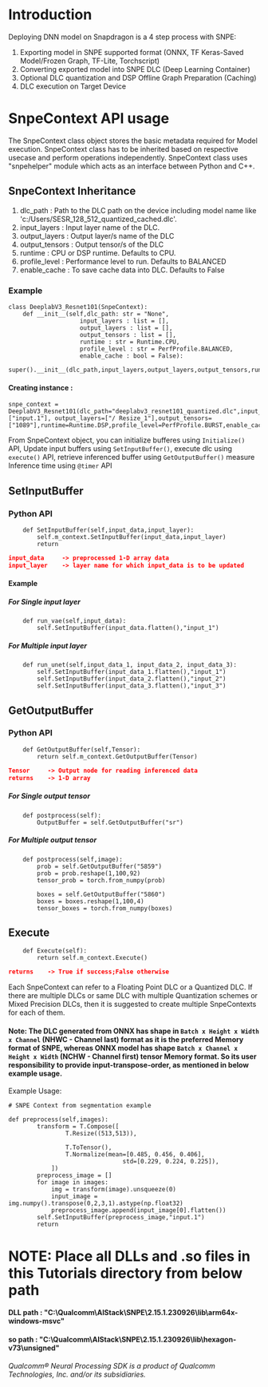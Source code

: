 # Introduction
Deploying DNN model on Snapdragon is a 4 step process with SNPE:
1. Exporting model in SNPE supported format (ONNX, TF Keras-Saved Model/Frozen Graph, TF-Lite, Torchscript)
2. Converting exported model into SNPE DLC (Deep Learning Container)
3. Optional DLC quantization and DSP Offline Graph Preparation (Caching)
4. DLC execution on Target Device

# SnpeContext API usage

The SnpeContext class object stores the basic metadata required for Model execution. SnpeContext class has to be inherited based on respective usecase and perform operations independently. SnpeContext class uses "snpehelper" module which acts as an interface between Python and C++.

## SnpeContext Inheritance
1. dlc_path : Path to the DLC path on the device including model name like 'c:/Users/SESR_128_512_quantized_cached.dlc'.
2. input_layers : Input layer name of the DLC. 
3. output_layers : Output layer/s name of the DLC
4. output_tensors : Output tensor/s of the DLC
5. runtime : CPU or DSP runtime. Defaults to CPU.
6. profile_level : Performance level to run. Defaults to BALANCED
7. enable_cache : To save cache data into DLC. Defaults to False

### Example
```
class DeeplabV3_Resnet101(SnpeContext):
    def __init__(self,dlc_path: str = "None",
                    input_layers : list = [],
                    output_layers : list = [],
                    output_tensors : list = [],
                    runtime : str = Runtime.CPU,
                    profile_level : str = PerfProfile.BALANCED,
                    enable_cache : bool = False):
        super().__init__(dlc_path,input_layers,output_layers,output_tensors,runtime,profile_level,enable_cache)
```

#### Creating instance :
```
snpe_context = DeeplabV3_Resnet101(dlc_path="deeplabv3_resnet101_quantized.dlc",input_layers=["input.1"], output_layers=["/ Resize_1"],output_tensors=["1089"],runtime=Runtime.DSP,profile_level=PerfProfile.BURST,enable_cache=False)                              
```

From SnpeContext object, you can initialize bufferes using `Initialize()` API, Update input buffers using `SetInputBuffer()`, execute dlc using `execute()` API, retrieve inferenced buffer using `GetOutputBuffer()` measure Inference time using `@timer` API

## SetInputBuffer

### Python API
```
    def SetInputBuffer(self,input_data,input_layer):
        self.m_context.SetInputBuffer(input_data,input_layer)
        return
```
```json
input_data     -> preprocessed 1-D array data 
input_layer    -> layer name for which input_data is to be updated
```

#### Example
##### For Single input layer
```
    def run_vae(self,input_data):
        self.SetInputBuffer(input_data.flatten(),"input_1")
```

##### For Multiple input layer
```
    def run_unet(self,input_data_1, input_data_2, input_data_3):
        self.SetInputBuffer(input_data_1.flatten(),"input_1")
        self.SetInputBuffer(input_data_2.flatten(),"input_2")
        self.SetInputBuffer(input_data_3.flatten(),"input_3")
```
## GetOutputBuffer

### Python API
```
    def GetOutputBuffer(self,Tensor):
        return self.m_context.GetOutputBuffer(Tensor)
```
```json
Tensor     -> Output node for reading inferenced data 
returns    -> 1-D array 
```
##### For Single output tensor
```
    def postprocess(self):
        OutputBuffer = self.GetOutputBuffer("sr") 
```

##### For Multiple output tensor
```
    def postprocess(self,image):
        prob = self.GetOutputBuffer("5859")
        prob = prob.reshape(1,100,92)
        tensor_prob = torch.from_numpy(prob)
        
        boxes = self.GetOutputBuffer("5860")
        boxes = boxes.reshape(1,100,4)
        tensor_boxes = torch.from_numpy(boxes)
```

## Execute
```
    def Execute(self):
        return self.m_context.Execute()
```
```json
returns    -> True if success;False otherwise
```

Each SnpeContext can refer to a Floating Point DLC or a Quantized DLC.
If there are multiple DLCs or same DLC with multiple Quantization schemes or Mixed Precision DLCs, then it is suggested to create multiple SnpeContexts for each of them.

#### Note: The DLC generated from ONNX has shape in `Batch x Height x Width x Channel` (NHWC - Channel last) format as it is the preferred Memory format of SNPE, whereas ONNX model has shape `Batch x Channel x Height x Width` (NCHW - Channel first) tensor Memory format. So its user responsibility to provide input-transpose-order, as mentioned in below example usage.

Example Usage:
```
# SNPE Context from segmentation example

def preprocess(self,images):
        transform = T.Compose([
                T.Resize((513,513)),
                
                T.ToTensor(),
                T.Normalize(mean=[0.485, 0.456, 0.406],
                                std=[0.229, 0.224, 0.225]),
            ])
        preprocess_image = []
        for image in images:
            img = transform(image).unsqueeze(0)
            input_image = img.numpy().transpose(0,2,3,1).astype(np.float32)
            preprocess_image.append(input_image[0].flatten())
        self.SetInputBuffer(preprocess_image,"input.1")
        return  

```
# NOTE: Place all DLLs and .so files in this Tutorials directory from below path
#### DLL path : "C:\Qualcomm\AIStack\SNPE\2.15.1.230926\lib\arm64x-windows-msvc"
#### so path : "C:\Qualcomm\AIStack\SNPE\2.15.1.230926\lib\hexagon-v73\unsigned"

###### *Qualcomm® Neural Processing SDK is a product of Qualcomm Technologies, Inc. and/or its subsidiaries.*
